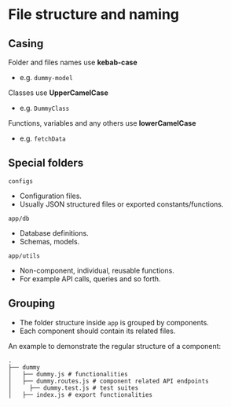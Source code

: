 # File structure and naming

## Casing
Folder and files names use **kebab-case**
- e.g. `dummy-model`

Classes use **UpperCamelCase**
- e.g. `DummyClass`

Functions, variables and any others use **lowerCamelCase**
- e.g. `fetchData`

## Special folders
`configs`
- Configuration files.
- Usually JSON structured files or exported constants/functions.

`app/db`
- Database definitions.
- Schemas, models.

`app/utils`
- Non-component, individual, reusable functions.
- For example API calls, queries and so forth.

## Grouping
- The folder structure inside `app` is grouped by components.
- Each component should contain its related files.

An example to demonstrate the regular structure of a component:

```
.
├── dummy
│   ├── dummy.js # functionalities
│   ├── dummy.routes.js # component related API endpoints
│	  ├── dummy.test.js # test suites
│   ├── index.js # export functionalities
```
